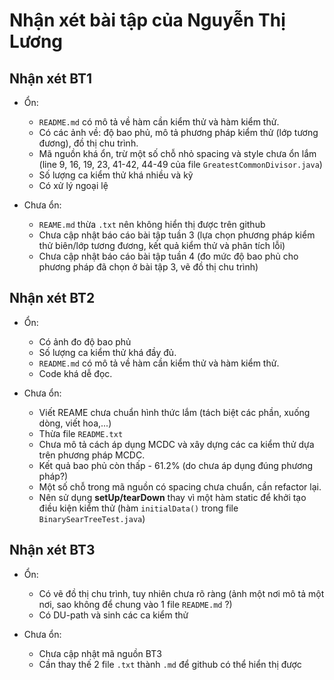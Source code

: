 # Nhận xét bài tập của Nguyễn Thị Lương

## Nhận xét BT1
- Ổn:
  + `README.md` có mô tả về hàm cần kiểm thử và hàm kiểm thử.
  + Có các ảnh về: độ bao phủ, mô tả phương pháp kiểm thử (lớp tương đương), đồ thị chu trình.
  + Mã nguồn khá ổn, trừ một số chỗ nhỏ spacing và style chưa ổn lắm (line 9, 16, 19, 23, 41-42, 44-49 của file `GreatestCommonDivisor.java`)
  + Số lượng ca kiểm thử khá nhiều và kỹ
  + Có xử lý ngoại lệ
  
- Chưa ổn:
  + `REAME.md` thừa `.txt` nên không hiển thị được trên github
  + Chưa cập nhật báo cáo bài tập tuần 3 (lựa chọn phương pháp kiểm thử biên/lớp tương đương, kết quả kiểm thử và phân tích lỗi)
  + Chưa cập nhật báo cáo bài tập tuần 4 (đo mức độ bao phủ cho phương pháp đã chọn ở bài tập 3, vẽ đồ thị chu trình)

## Nhận xét BT2
- Ổn:
  + Có ảnh đo độ bao phủ
  + Số lượng ca kiểm thử khá đầy đủ.
  + `README.md` có mô tả về hàm cần kiểm thử và hàm kiểm thử.
  + Code khá dễ đọc.
  
- Chưa ổn:
  + Viết REAME chưa chuẩn hình thức lắm (tách biệt các phần, xuống dòng, viết hoa,...)
  + Thừa file `README.txt`
  + Chưa mô tả cách áp dụng MCDC và xây dựng các ca kiểm thử dựa trên phương pháp MCDC.
  + Kết quả bao phủ còn thấp - 61.2% (do chưa áp dụng đúng phương pháp?)
  + Một số chỗ trong mã nguồn có spacing chưa chuẩn, cần refactor lại.
  + Nên sử dụng **setUp/tearDown** thay vì một hàm static để khởi tạo điều kiện kiểm thử (hàm `initialData()` trong file `BinarySearTreeTest.java`)
  
## Nhận xét BT3
- Ổn:
  + Có vẽ đồ thị chu trình, tuy nhiên chưa rõ ràng (ảnh một nơi mô tả một nơi, sao không để chung vào 1 file `README.md` ?)
  + Có DU-path và sinh các ca kiểm thử
  
- Chưa ổn:
  + Chưa cập nhật mã nguồn BT3
  + Cần thay thế 2 file `.txt` thành `.md` để github có thể hiển thị được
